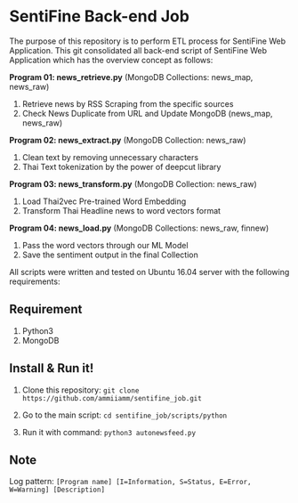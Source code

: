 SentiFine Back-end Job
=============

The purpose of this repository is to perform ETL process for SentiFine Web Application. This git consolidated all back-end script of SentiFine Web Application which has the overview concept as follows:

**Program 01: news_retrieve.py** (MongoDB Collections: news_map, news_raw)
1. Retrieve news by RSS Scraping from the specific sources
2. Check News Duplicate from URL and Update MongoDB (news_map, news_raw)

**Program 02: news_extract.py** (MongoDB Collection: news_raw)
1. Clean text by removing unnecessary characters
2. Thai Text tokenization by the power of deepcut library

**Program 03: news_transform.py** (MongoDB Collection: news_raw)
1. Load Thai2vec Pre-trained Word Embedding
2. Transform Thai Headline news to word vectors format

**Program 04: news_load.py** (MongoDB Collections: news_raw, finnew)
1. Pass the word vectors through our ML Model
2. Save the sentiment output in the final Collection

All scripts were written and tested on Ubuntu 16.04 server with the following requirements:

## Requirement 
1. Python3
2. MongoDB 

## Install & Run it!
1. Clone this repository:
    `git clone https://github.com/ammiiamm/sentifine_job.git`

2. Go to the main script:
    `cd sentifine_job/scripts/python`

3. Run it with command:
    `python3 autonewsfeed.py`

## Note
Log pattern: `[Program name] [I=Information, S=Status, E=Error, W=Warning] [Description]`